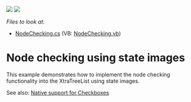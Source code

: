 <!-- default badges list -->
[![](https://img.shields.io/badge/Open_in_DevExpress_Support_Center-FF7200?style=flat-square&logo=DevExpress&logoColor=white)](https://supportcenter.devexpress.com/ticket/details/E902)
[![](https://img.shields.io/badge/📖_How_to_use_DevExpress_Examples-e9f6fc?style=flat-square)](https://docs.devexpress.com/GeneralInformation/403183)
<!-- default badges end -->
<!-- default file list -->
*Files to look at*:

* [NodeChecking.cs](./CS/NodeChecking.cs) (VB: [NodeChecking.vb](./VB/NodeChecking.vb))
<!-- default file list end -->
# Node checking using state images


<p>This example demonstrates how to implement the node checking functionality into the XtraTreeList using state images.</p><p>See also: <a href="https://www.devexpress.com/Support/Center/p/S20039">Native support for Checkboxes</a></p>

<br/>


